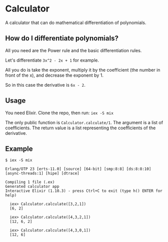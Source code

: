 # Calculator

A calculator that can do mathematical differentiation of polynomials.

## How do I differentiate polynomials?

All you need are the Power rule and the basic differentiation rules.

Let's differentiate `3x^2 - 2x + 1` for example.

All you do is take the exponent, multiply it by the coefficient (the number in front of the x), and decrease the exponent by 1.

So in this case the derivative is `6x - 2`.

## Usage

You need Elixir. Clone the repo, then run: `iex -S mix`

The only public function is `Calculator.calculate/1`. The argument is a list of coefficients. The return value is a list representing the coefficients of the derivative.

## Example

```
$ iex -S mix
```

    Erlang/OTP 23 [erts-11.0] [source] [64-bit] [smp:8:8] [ds:8:8:10] [async-threads:1] [hipe] [dtrace]

    Compiling 1 file (.ex)
    Generated calculator app
    Interactive Elixir (1.10.3) - press Ctrl+C to exit (type h() ENTER for help)

      iex> Calculator.calculate([3,2,1])
      [6, 2]
      
      iex> Calculator.calculate([4,3,2,1])
      [12, 6, 2]
      
      iex> Calculator.calculate([4,3,0,1])
      [12, 6]
